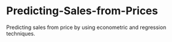 # Predicting-Sales-from-Prices
Predicting sales from price by using econometric and regression techniques.

